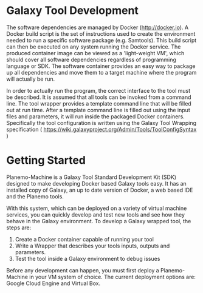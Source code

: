 

Galaxy Tool Development
=======================

The software dependencies are managed by Docker (http://docker.io). A Docker build script is the set of instructions used to create the environment needed to run a specific software package (e.g. Samtools).  This build script can then be executed on any system running the Docker service.  The produced container image can be viewed as a 'light-weight VM', which should cover all software dependencies regardless of programming language or SDK. The software container provides an easy way to package up all dependencies and move them to a target machine where the program will actually be run.

In order to actually run the program, the correct interface to the tool must be described. It is assumed that all tools can be invoked from a command line. The tool wrapper provides a template command line that will be filled out at run time. After a template command line is filled out using the input files and parameters, it will run inside the packaged Docker containers. Specifically the tool configuration is written using the Galaxy Tool Wrapping specification ( https://wiki.galaxyproject.org/Admin/Tools/ToolConfigSyntax )

Getting Started
===============

Planemo-Machine is a Galaxy Tool Standard Development Kit (SDK) designed to
make developing Docker based Galaxy tools easy. It has an installed copy of Galaxy,
an up to date version of Docker, a web based IDE and the Planemo tools.

With this system, which can be deployed on a variety of virtual machine services,
you can quickly develop and test new tools and see how they behave in the Galaxy environment.
To develop a Galaxy wrapped tool, the steps are:

1. Create a Docker container capable of running your tool
2. Write a Wrapper that describes your tools inputs, outputs and parameters.
3. Test the tool inside a Galaxy environment to debug issues


Before any development can happen, you must first deploy a Planemo-Machine in your VM
system of choice. The current deployment options are: Google Cloud Engine and
Virtual Box.
